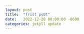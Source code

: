 ```yaml
---
layout: post
title:  "frist ps0t"
date:   2022-12-28 00:00:00 -0600
categories: jekyll update
---
```





